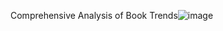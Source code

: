 Comprehensive Analysis of Book Trends![image](https://github.com/user-attachments/assets/7e42e6bb-e906-4fd2-867a-c99f8b23401e)


